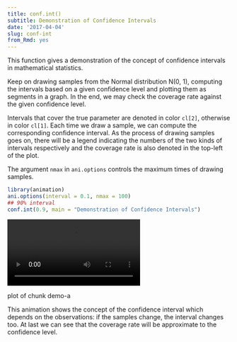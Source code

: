 ```yaml
---
title: conf.int()
subtitle: Demonstration of Confidence Intervals
date: '2017-04-04'
slug: conf-int
from_Rmd: yes
---
```


This function gives a demonstration of the concept of confidence intervals in
mathematical statistics.

Keep on drawing samples from the Normal distribution N(0, 1), computing the
intervals based on a given confidence level and plotting them as segments in
a graph. In the end, we may check the coverage rate against the given
confidence level.

Intervals that cover the true parameter are denoted in color `cl[2]`,
otherwise in color `cl[1]`. Each time we draw a sample, we can compute
the corresponding confidence interval. As the process of drawing samples goes
on, there will be a legend indicating the numbers of the two kinds of
intervals respectively and the coverage rate is also denoted in the top-left
of the plot.

The argument `nmax` in `ani.options` controls the maximum
times of drawing samples.


 

```r
library(animation)
ani.options(interval = 0.1, nmax = 100)
## 90% interval
conf.int(0.9, main = "Demonstration of Confidence Intervals")
```

<video controls loop autoplay><source src="https://assets.yihui.org/figures/animation/example/conf-int/demo-a.mp4?dl=1" /><p>plot of chunk demo-a</p></video>


This animation shows the concept of the confidence interval which depends on the observations: if the samples change, the interval changes too. At last we can see that the coverage rate will be approximate to the confidence level.
